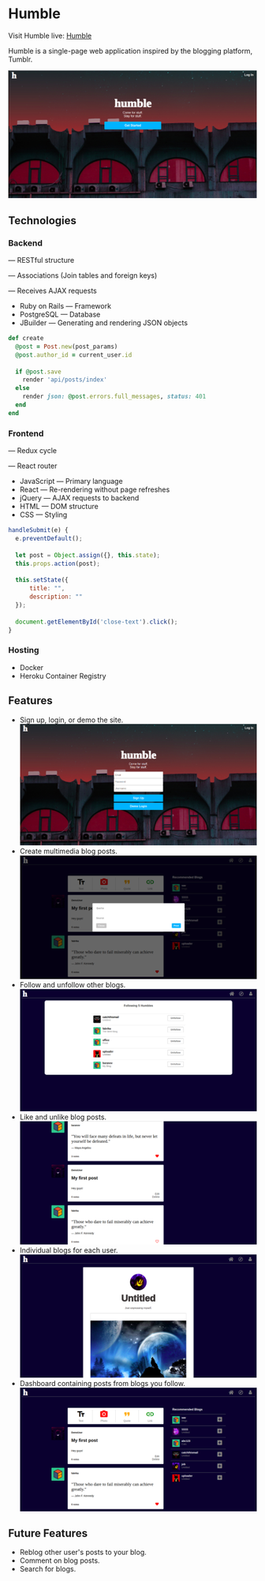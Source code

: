 # Humble

Visit Humble live: [Humble](https://humble-app.herokuapp.com/#/)

Humble is a single-page web application inspired by the blogging platform, Tumblr.

![Humble](./screenshots/home.png)

## Technologies

### Backend
— RESTful structure

— Associations (Join tables and foreign keys)

— Receives AJAX requests
* Ruby on Rails — Framework
* PostgreSQL — Database
* JBuilder — Generating and rendering JSON objects

```rb
def create
  @post = Post.new(post_params)
  @post.author_id = current_user.id

  if @post.save
    render 'api/posts/index'
  else
    render json: @post.errors.full_messages, status: 401
  end
end
```

### Frontend
— Redux cycle

— React router
  * JavaScript — Primary language
  * React — Re-rendering without page refreshes
  * jQuery — AJAX requests to backend
  * HTML — DOM structure
  * CSS — Styling

```js
handleSubmit(e) {
  e.preventDefault();

  let post = Object.assign({}, this.state);
  this.props.action(post);

  this.setState({
      title: "",
      description: ""
  });
  
  document.getElementById('close-text').click();
}
```

### Hosting
  * Docker
  * Heroku Container Registry

## Features

* Sign up, login, or demo the site.
![Humble](./screenshots/sign_up.png)
* Create multimedia blog posts.
![Humble](./screenshots/multimedia.png)
* Follow and unfollow other blogs.
![Humble](./screenshots/following.png)
* Like and unlike blog posts.
![Humble](./screenshots/likes.png)
* Individual blogs for each user.
![Humble](./screenshots/blog.png)
* Dashboard containing posts from blogs you follow.
![Humble](./screenshots/dashboard.png)

## Future Features

 * Reblog other user's posts to your blog.
 * Comment on blog posts.
 * Search for blogs.